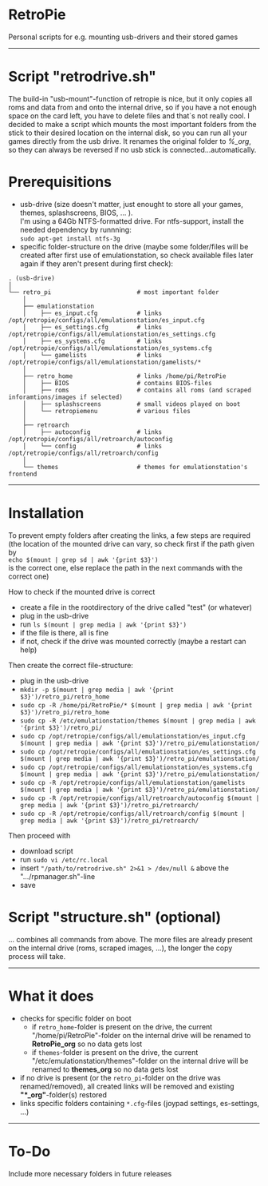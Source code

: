 # RetroPie
Personal scripts for e.g. mounting usb-drivers and their stored games  

---

# Script "retrodrive.sh"

The build-in "usb-mount"-function of retropie is nice, but it only copies all roms and data from and onto the internal drive, so if you have a not enough space on the card left, you have to delete files and that`s not really cool. I decided to make a script which mounts the most important folders from the stick to their desired location on the internal disk, so you can run all your games directly from the usb drive. It renames the original folder to *%_org*, so they can always be reversed if no usb stick is connected...automatically.

# Prerequisitions
- usb-drive (size doesn't matter, just enought to store all your games, themes, splashscreens, BIOS, ... ).\
I'm using a 64Gb NTFS-formatted drive. For ntfs-support, install the needed dependency by runnning:\
`sudo apt-get install ntfs-3g`
- specific folder-structure on the drive (maybe some folder/files will be created after first use of emulationstation, so check available files later again if they aren't present during first check):
```
. (usb-drive)
│
└── retro_pi                        # most important folder
    │ 
    ├── emulationstation
    │    ├── es_input.cfg           # links /opt/retropie/configs/all/emulationstation/es_input.cfg
    │    ├── es_settings.cfg        # links /opt/retropie/configs/all/emulationstation/es_settings.cfg
    │    ├── es_systems.cfg         # links /opt/retropie/configs/all/emulationstation/es_systems.cfg
    │    └── gamelists              # links /opt/retropie/configs/all/emulationstation/gamelists/*
    │ 
    ├── retro_home                  # links /home/pi/RetroPie
    │    ├── BIOS                   # contains BIOS-files
    │    ├── roms                   # contains all roms (and scraped inforamtions/images if selected)
    │    ├── splashscreens          # small videos played on boot
    │    └── retropiemenu           # various files
    │ 
    ├── retroarch
    │    ├── autoconfig             # links /opt/retropie/configs/all/retroarch/autoconfig
    │    └── config                 # links /opt/retropie/configs/all/retroarch/config
    │ 
    └── themes                      # themes for emulationstation's frontend
```

---

# Installation

To prevent empty folders after creating the links, a few steps are required\
(the location of the mounted drive can vary, so check first if the path given by\
`echo $(mount | grep sd | awk '{print $3}')`\
is the correct one, else replace the path in the next commands with the correct one)


How to check if the mounted drive is correct
- create a file in the rootdirectory of the drive called "test" (or whatever)
- plug in the usb-drive
- run `ls $(mount | grep media | awk '{print $3}')`
- if the file is there, all is fine
- if not, check if the drive was mounted correctly (maybe a restart can help)

Then create the correct file-structure:
- plug in the usb-drive
- `mkdir -p $(mount | grep media | awk '{print $3}')/retro_pi/retro_home`
- `sudo cp -R /home/pi/RetroPie/* $(mount | grep media | awk '{print $3}')/retro_pi/retro_home`
- `sudo cp -R /etc/emulationstation/themes $(mount | grep media | awk '{print $3}')/retro_pi/`
- `sudo cp /opt/retropie/configs/all/emulationstation/es_input.cfg $(mount | grep media | awk '{print $3}')/retro_pi/emulationstation/`
- `sudo cp /opt/retropie/configs/all/emulationstation/es_settings.cfg $(mount | grep media | awk '{print $3}')/retro_pi/emulationstation/`
- `sudo cp /opt/retropie/configs/all/emulationstation/es_systems.cfg $(mount | grep media | awk '{print $3}')/retro_pi/emulationstation/`
- `sudo cp -R /opt/retropie/configs/all/emulationstation/gamelists $(mount | grep media | awk '{print $3}')/retro_pi/emulationstation/`
- `sudo cp -R /opt/retropie/configs/all/retroarch/autoconfig $(mount | grep media | awk '{print $3}')/retro_pi/retroarch/`
- `sudo cp -R /opt/retropie/configs/all/retroarch/config $(mount | grep media | awk '{print $3}')/retro_pi/retroarch/`

Then proceed with
- download script
- run `sudo vi /etc/rc.local`
- insert `"/path/to/retrodrive.sh" 2>&1 > /dev/null &` above the ".../rpmanager.sh"-line
- save

# Script "structure.sh" (optional)
... combines all commands from above. The more files are already present on the internal drive (roms, scraped images, ...), the longer the copy process will take.

---

# What it does

- checks for specific folder on boot
  - if `retro_home`-folder is present on the drive, the current "/home/pi/RetroPie"-folder on the internal drive will be renamed to **RetroPie_org** so no data gets lost
  - if `themes`-folder is present on the drive, the current "/etc/emulationstation/themes"-folder on the internal drive will be renamed to **themes_org** so no data gets lost
- if no drive is present (or the `retro_pi`-folder on the drive was renamed/removed), all created links will be removed and existing **"\*_org"**-folder(s) restored
- links specific folders containing `*.cfg`-files (joypad settings, es-settings, ...)

---

# To-Do

Include more necessary folders in future releases

